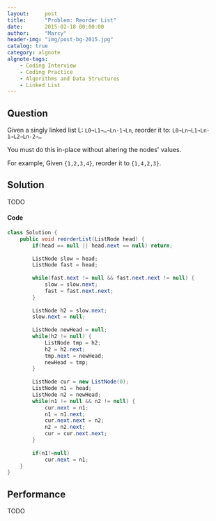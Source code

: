 ```yaml
---
layout:     post
title:      "Problem: Reorder List"
date:       2015-02-18 00:00:00
author:     "Marcy"
header-img: "img/post-bg-2015.jpg"
catalog: true
category: algnote
algnote-tags:
    - Coding Interview
    - Coding Practice
    - Algorithms and Data Structures
    - Linked List
---
```


## Question

Given a singly linked list L: `L0→L1→…→Ln-1→Ln`,
reorder it to: `L0→Ln→L1→Ln-1→L2→Ln-2→…`

You must do this in-place without altering the nodes' values.

For example,
Given `{1,2,3,4}`, reorder it to `{1,4,2,3}`.

## Solution
TODO

#### Code
```java
class Solution {
    public void reorderList(ListNode head) {
        if(head == null || head.next == null) return;
        
        ListNode slow = head;
        ListNode fast = head;
        
        while(fast.next != null && fast.next.next != null) {
            slow = slow.next;
            fast = fast.next.next;
        }
        
        ListNode h2 = slow.next;
        slow.next = null;
        
        ListNode newHead = null;
        while(h2 != null) {
            ListNode tmp = h2;
            h2 = h2.next;
            tmp.next = newHead;
            newHead = tmp;
        }
        
        ListNode cur = new ListNode(0);
        ListNode n1 = head;
        ListNode n2 = newHead;
        while(n1 != null && n2 != null) {
            cur.next = n1;
            n1 = n1.next;
            cur.next.next = n2;
            n2 = n2.next;
            cur = cur.next.next;
        }
        
        if(n1!=null)
            cur.next = n1;
    }
}
```

## Performance
TODO
